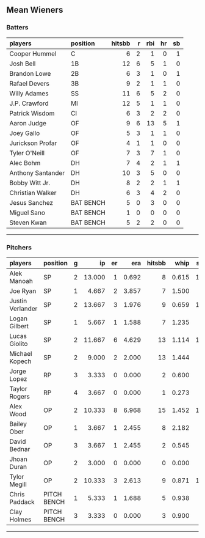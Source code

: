 ## Mean Wieners

### Batters

 
|players           |position  | hitsbb|  r| rbi| hr| sb| 
|:-----------------|:---------|------:|--:|---:|--:|--:| 
|Cooper Hummel     |C         |      6|  2|   1|  0|  1| 
|Josh Bell         |1B        |     12|  6|   5|  1|  0| 
|Brandon Lowe      |2B        |      6|  3|   1|  0|  1| 
|Rafael Devers     |3B        |      9|  2|   1|  1|  0| 
|Willy Adames      |SS        |     11|  6|   5|  2|  0| 
|J.P. Crawford     |MI        |     12|  5|   1|  1|  0| 
|Patrick Wisdom    |CI        |      6|  3|   2|  2|  0| 
|Aaron Judge       |OF        |      9|  6|  13|  5|  1| 
|Joey Gallo        |OF        |      5|  3|   1|  1|  0| 
|Jurickson Profar  |OF        |      4|  1|   1|  0|  0| 
|Tyler O'Neill     |OF        |      7|  3|   7|  1|  0| 
|Alec Bohm         |DH        |      7|  4|   2|  1|  1| 
|Anthony Santander |DH        |     10|  3|   5|  0|  0| 
|Bobby Witt Jr.    |DH        |      8|  2|   2|  1|  1| 
|Christian Walker  |DH        |      6|  3|   4|  2|  0| 
|Jesus Sanchez     |BAT BENCH |      5|  0|   3|  0|  0| 
|Miguel Sano       |BAT BENCH |      1|  0|   0|  0|  0| 
|Steven Kwan       |BAT BENCH |      5|  2|   2|  0|  0| 


* * *

### Pitchers

 
|players          |position    |  g|     ip| er|   era| hitsbb|  whip| so|  w| sv| 
|:----------------|:-----------|--:|------:|--:|-----:|------:|-----:|--:|--:|--:| 
|Alek Manoah      |SP          |  2| 13.000|  1| 0.692|      8| 0.615| 14|  1|  0| 
|Joe Ryan         |SP          |  1|  4.667|  2| 3.857|      7| 1.500|  3|  0|  0| 
|Justin Verlander |SP          |  2| 13.667|  3| 1.976|      9| 0.659| 11|  2|  0| 
|Logan Gilbert    |SP          |  1|  5.667|  1| 1.588|      7| 1.235|  5|  1|  0| 
|Lucas Giolito    |SP          |  2| 11.667|  6| 4.629|     13| 1.114| 17|  1|  0| 
|Michael Kopech   |SP          |  2|  9.000|  2| 2.000|     13| 1.444|  8|  0|  0| 
|Jorge Lopez      |RP          |  3|  3.333|  0| 0.000|      2| 0.600|  1|  1|  0| 
|Taylor Rogers    |RP          |  4|  3.667|  0| 0.000|      1| 0.273|  3|  0|  4| 
|Alex Wood        |OP          |  2| 10.333|  8| 6.968|     15| 1.452| 10|  0|  0| 
|Bailey Ober      |OP          |  1|  3.667|  1| 2.455|      8| 2.182|  3|  0|  0| 
|David Bednar     |OP          |  3|  3.667|  1| 2.455|      2| 0.545|  5|  0|  1| 
|Jhoan Duran      |OP          |  2|  3.000|  0| 0.000|      0| 0.000|  4|  0|  1| 
|Tylor Megill     |OP          |  2| 10.333|  3| 2.613|      9| 0.871| 14|  1|  0| 
|Chris Paddack    |PITCH BENCH |  1|  5.333|  1| 1.688|      5| 0.938|  3|  1|  0| 
|Clay Holmes      |PITCH BENCH |  3|  3.333|  0| 0.000|      3| 0.900|  2|  1|  0| 


* * *


